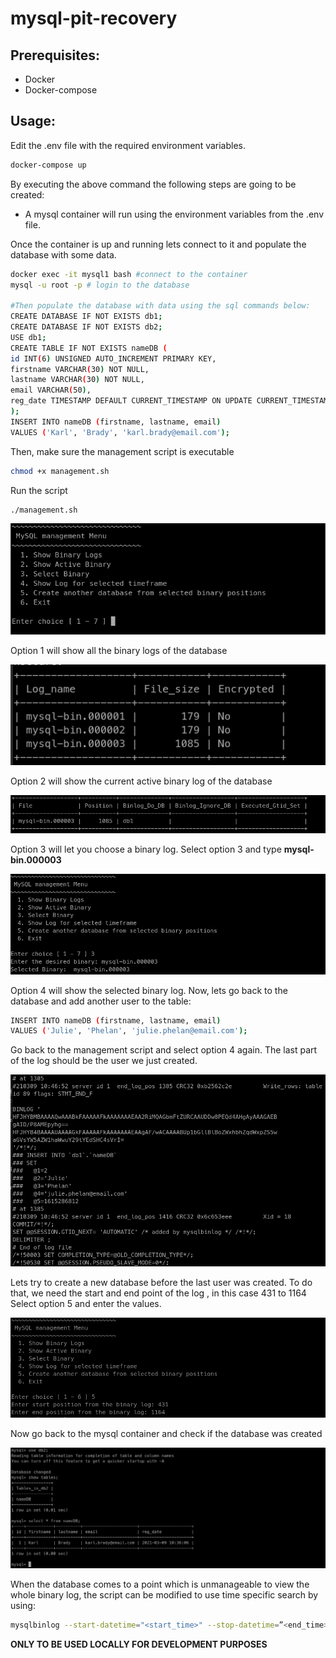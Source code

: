 # mysql-pit-recovery
## Prerequisites:
- Docker
- Docker-compose
## Usage:
Edit the .env file with the required environment variables. 
```sh
docker-compose up
```
By executing the above command the following steps are going to be created:
- A mysql container will run using the environment variables from the .env file. 

Once the container is up and running lets connect to it and populate the database with some data.
```sh
docker exec -it mysql1 bash #connect to the container
mysql -u root -p # login to the database

#Then populate the database with data using the sql commands below: 
CREATE DATABASE IF NOT EXISTS db1;
CREATE DATABASE IF NOT EXISTS db2;
USE db1;
CREATE TABLE IF NOT EXISTS nameDB (
id INT(6) UNSIGNED AUTO_INCREMENT PRIMARY KEY,
firstname VARCHAR(30) NOT NULL,
lastname VARCHAR(30) NOT NULL,
email VARCHAR(50),
reg_date TIMESTAMP DEFAULT CURRENT_TIMESTAMP ON UPDATE CURRENT_TIMESTAMP
);
INSERT INTO nameDB (firstname, lastname, email)
VALUES ('Karl', 'Brady', 'karl.brady@email.com');
```
Then, make sure the management script is executable
```sh
chmod +x management.sh
```
Run the script
```sh
./management.sh
```
![Alt text](/screenshots/pit1.png?raw=true "script welcome screenshot")

Option 1 will show all the binary logs of the database

![Alt text](/screenshots/pit2.png?raw=true "script welcome screenshot")

Option 2 will show the current active binary log of the database

![Alt text](/screenshots/pit3.png?raw=true "script welcome screenshot")

Option 3 will let you choose a binary log. Select option 3 and type **mysql-bin.000003**

![Alt text](/screenshots/pit4.png?raw=true "script welcome screenshot")

Option 4 will show the selected binary log. 
Now, lets go back to the database and add another user to the table:
```sh
INSERT INTO nameDB (firstname, lastname, email)
VALUES ('Julie', 'Phelan', 'julie.phelan@email.com');
```
Go back to the management script and select option 4 again. The last part of the log should be the user we just created. 

![Alt text](/screenshots/pit5.png?raw=true "script welcome screenshot")

Lets try to create a new database before the last user was created. To do that, we need the start and end point of the log , in this case 431 to 1164
Select option 5 and enter the values.

![Alt text](/screenshots/pit6.png?raw=true "script welcome screenshot")

Now go back to the mysql container and check if the database was created

![Alt text](/screenshots/pit7.png?raw=true "script welcome screenshot")

When the database comes to a point which is unmanageable to view the whole binary log, the script can be modified to use time specific search by using:
```sh
mysqlbinlog --start-datetime="<start_time>" --stop-datetime=”<end_time>"   --verbose /var/lib/mysql/<binary_log>
```
**ONLY TO BE USED LOCALLY FOR DEVELOPMENT PURPOSES**
